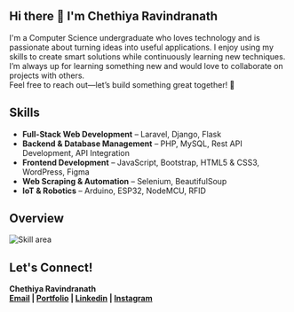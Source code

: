 ## Hi there 👋 I'm Chethiya Ravindranath
I'm a Computer Science undergraduate who loves technology and is passionate about turning ideas into useful applications. I enjoy using my skills to create smart solutions while continuously learning new techniques.
<br>I’m always up for learning something new and would love to collaborate on projects with others.
<br>Feel free to reach out—let’s build something great together! 💫

## Skills  
- **Full-Stack Web Development** – Laravel, Django, Flask
- **Backend & Database Management** – PHP, MySQL, Rest API Development, API Integration
- **Frontend Development** – JavaScript, Bootstrap, HTML5 & CSS3, WordPress, Figma
- **Web Scraping & Automation** – Selenium, BeautifulSoup
- **IoT & Robotics** – Arduino, ESP32, NodeMCU, RFID

## Overview  
![Skill area](https://github-readme-stats.vercel.app/api/top-langs/?username=ch3thiya&layout=compact&theme=radical)  

## Let's Connect!  
<b>Chethiya Ravindranath<b>
<br>
<a href="ac.ravindranathbc@gmail.com">Email</a> | <a href="https://chethiya.vercel.app/">Portfolio</a> | <a href="https://www.linkedin.com/in/chethiya-ravindranath-64a1b5329/">Linkedin</a> | <a href="https://www.instagram.com/ch3thiya">Instagram</a>
</p> 
